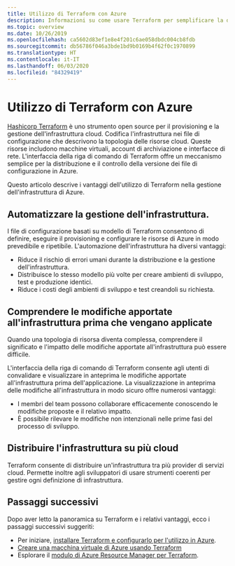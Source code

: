 ```yaml
---
title: Utilizzo di Terraform con Azure
description: Informazioni su come usare Terraform per semplificare la distribuzione e il controllo delle versioni dell'infrastruttura in Azure.
ms.topic: overview
ms.date: 10/26/2019
ms.openlocfilehash: ca5602d83ef1e8e4f201c6ae058dbdc004cb8fdb
ms.sourcegitcommit: db56786f046a3bde1bd9b0169b4f62f0c1970899
ms.translationtype: HT
ms.contentlocale: it-IT
ms.lasthandoff: 06/03/2020
ms.locfileid: "84329419"
---
```

# <a name="terraform-with-azure"></a>Utilizzo di Terraform con Azure

[Hashicorp Terraform](https://www.terraform.io/) è uno strumento open source per il provisioning e la gestione dell'infrastruttura cloud. Codifica l'infrastruttura nei file di configurazione che descrivono la topologia delle risorse cloud. Queste risorse includono macchine virtuali, account di archiviazione e interfacce di rete. L'interfaccia della riga di comando di Terraform offre un meccanismo semplice per la distribuzione e il controllo della versione dei file di configurazione in Azure.

Questo articolo descrive i vantaggi dell'utilizzo di Terraform nella gestione dell'infrastruttura di Azure.

## <a name="automate-infrastructure-management"></a>Automatizzare la gestione dell'infrastruttura.

I file di configurazione basati su modello di Terraform consentono di definire, eseguire il provisioning e configurare le risorse di Azure in modo prevedibile e ripetibile. L'automazione dell'infrastruttura ha diversi vantaggi:

- Riduce il rischio di errori umani durante la distribuzione e la gestione dell'infrastruttura.
- Distribuisce lo stesso modello più volte per creare ambienti di sviluppo, test e produzione identici.
- Riduce i costi degli ambienti di sviluppo e test creandoli su richiesta.

## <a name="understand-infrastructure-changes-before-being-applied"></a>Comprendere le modifiche apportate all'infrastruttura prima che vengano applicate

Quando una topologia di risorsa diventa complessa, comprendere il significato e l'impatto delle modifiche apportate all'infrastruttura può essere difficile.

L'interfaccia della riga di comando di Terraform consente agli utenti di convalidare e visualizzare in anteprima le modifiche apportate all'infrastruttura prima dell'applicazione. La visualizzazione in anteprima delle modifiche all'infrastruttura in modo sicuro offre numerosi vantaggi:
- I membri del team possono collaborare efficacemente conoscendo le modifiche proposte e il relativo impatto.
- È possibile rilevare le modifiche non intenzionali nelle prime fasi del processo di sviluppo.

## <a name="deploy-infrastructure-to-multiple-clouds"></a>Distribuire l'infrastruttura su più cloud

Terraform consente di distribuire un'infrastruttura tra più provider di servizi cloud. Permette inoltre agli sviluppatori di usare strumenti coerenti per gestire ogni definizione di infrastruttura.

## <a name="next-steps"></a>Passaggi successivi

Dopo aver letto la panoramica su Terraform e i relativi vantaggi, ecco i passaggi successivi suggeriti:

- Per iniziare, [installare Terraform e configurarlo per l'utilizzo in Azure](getting-started-cloud-shell.md).
- [Creare una macchina virtuale di Azure usando Terraform](create-linux-virtual-machine-with-infrastructure.md)
- Esplorare il [modulo di Azure Resource Manager per Terraform](https://www.terraform.io/docs/providers/azurerm/). 